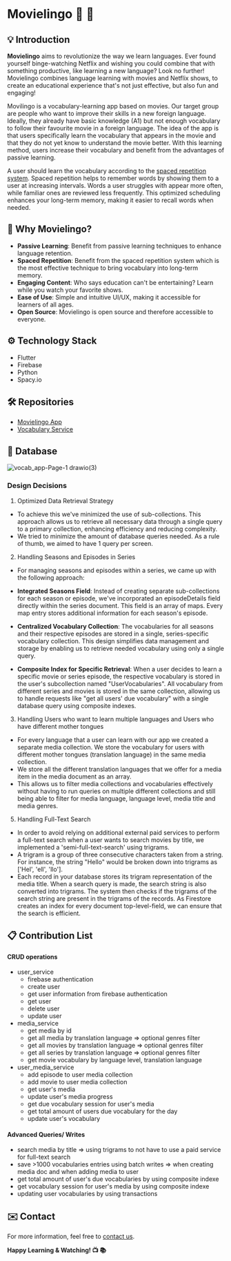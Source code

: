 # Movielingo :movie_camera: :book:

## :bulb: Introduction

**Movielingo** aims to revolutionize the way we learn languages. Ever found yourself binge-watching Netflix and wishing you could combine that with something productive, like learning a new language? Look no further! Movielingo combines language learning with movies and Netflix shows, to create an educational experience that's not just effective, but also fun and engaging!

Movilingo is a vocabulary-learning app based on movies. Our target group are people who want to improve their skills in a new foreign language. Ideally, they already have basic knowledge (A1) but not enough vocabulary to follow their favourite movie in a foreign language. The idea of the app is that users specifically learn the vocabulary that appears in the movie and that they do not yet know to understand the movie better. With this learning method, users increase their vocabulary and benefit from the advantages of passive learning.

A user should learn the vocabulary according to the [spaced repetition system](https://en.wikipedia.org/wiki/Spaced_repetition). Spaced repetition helps to remember words by showing them to a user at increasing intervals. Words a user struggles with appear more often, while familiar ones are reviewed less frequently. This optimized scheduling enhances your long-term memory, making it easier to recall words when needed.

## :dart: Why Movielingo?

* **Passive Learning**: Benefit from passive learning techniques to enhance language retention.
* **Spaced Repetition**: Benefit from the spaced repetition system which is the most effective technique to bring vocabulary into long-term memory.
* **Engaging Content**: Who says education can't be entertaining? Learn while you watch your favorite shows.
* **Ease of Use**: Simple and intuitive UI/UX, making it accessible for learners of all ages.
* **Open Source**: Movielingo is open source and therefore accessible to everyone.

## :gear: Technology Stack

* Flutter
* Firebase
* Python
* Spacy.io

## 🛠️ Repositories
- [Movielingo App](https://github.com/Movielingo/movielingo_app)
- [Vocabulary Service](https://github.com/Movielingo/VocabularyService)

## 💾 Database

![vocab_app-Page-1 drawio(3)](https://github.com/Movielingo/.github/assets/64266832/04fec50e-78e4-4fb7-91b1-2e2d94ca1be2)


### Design Decisions
1. Optimized Data Retrieval Strategy
- To achieve this we've minimized the use of sub-collections. This approach allows us to retrieve all necessary data through a single query to a primary collection, enhancing efficiency and reducing complexity.
- We tried to minimize the amount of database queries needed. As a rule of thumb, we aimed to have 1 query per screen.

2. Handling Seasons and Episodes in Series
- For managing seasons and episodes within a series, we came up with the following approach:

- **Integrated Seasons Field**: Instead of creating separate sub-collections for each season or episode, we've incorporated an episodeDetails field directly within the series document. This field is an array of maps. Every map entry stores additional information for each season's episode.

- **Centralized Vocabulary Collection**: The vocabularies for all seasons and their respective episodes are stored in a single, series-specific vocabulary collection. This design simplifies data management and storage by enabling us to retrieve needed vocabulary using only a single query.

- **Composite Index for Specific Retrieval**: When a user decides to learn a specific movie or series episode, the respective vocabulary is stored in the user's subcollection named "UserVocabularies". All vocabulary from different series and movies is stored in the same collection, allowing us to handle requests like "get all users' due vocabulary" with a single database query using composite indexes.

3. Handling Users who want to learn multiple languages and Users who have different mother tongues
- For every language that a user can learn with our app we created a separate media collection. We store the vocabulary for users with different mother tongues (translation language) in the same media collection.
- We store all the different translation languages that we offer for a media item in the media document as an array.
- This allows us to filter media collections and vocabularies effectively without having to run queries on multiple different collections and still being able to filter for media language, language level, media title and media genres.
   

5. Handling Full-Text Search
- In order to avoid relying on additional external paid services to perform a full-text search when a user wants to search movies by title, we implemented a 'semi-full-text-search' using trigrams.
- A trigram is a group of three consecutive characters taken from a string. For instance, the string "Hello" would be broken down into trigrams as ['Hel', 'ell', 'llo'].
- Each record in your database stores its trigram representation of the media title. When a search query is made, the search string is also converted into trigrams. The system then checks if the trigrams of the search string are present in the trigrams of the records. As Firestore creates an index for every document top-level-field, we can ensure that the search is efficient.

## 📋 Contribution List

#### CRUD operations
- user_service
  - firebase authentication
  - create user
  - get user information from firebase authentication
  - get user
  - delete user
  - update user
- media_service
  - get media by id
  - get all media by translation language => optional genres filter 
  - get all movies by translation language => optional genres filter 
  - get all series by translation language => optional genres filter 
  - get movie vocabulary by language level, translation language
- user_media_service
  - add episode to user media collection
  - add movie to user media collection
  - get user's media
  - update user's media progress
  - get due vocabulary session for user's media
  - get total amount of users due vocabulary for the day
  - update user's vocabulary
  

#### Advanced Queries/ Writes
- search media by title => using trigrams to not have to use a paid service for full-text search
- save >1000 vocabularies entries using batch writes => when creating media doc and when adding media to user
- get total amount of user's due vocabularies by using composite indexe
- get vocabulary session for user's media by using composite indexe
- updating user vocabularies by using transactions

## :envelope: Contact

For more information, feel free to [contact us](mailto:constantin.unterkofler@code.berlin).

**Happy Learning & Watching! :tv: :books:**

